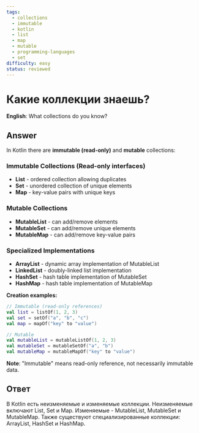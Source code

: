 ```yaml
---
tags:
  - collections
  - immutable
  - kotlin
  - list
  - map
  - mutable
  - programming-languages
  - set
difficulty: easy
status: reviewed
---
```


# Какие коллекции знаешь?

**English**: What collections do you know?

## Answer

In Kotlin there are **immutable (read-only)** and **mutable** collections:

### Immutable Collections (Read-only interfaces)
- **List** - ordered collection allowing duplicates
- **Set** - unordered collection of unique elements
- **Map** - key-value pairs with unique keys

### Mutable Collections
- **MutableList** - can add/remove elements
- **MutableSet** - can add/remove unique elements
- **MutableMap** - can add/remove key-value pairs

### Specialized Implementations
- **ArrayList** - dynamic array implementation of MutableList
- **LinkedList** - doubly-linked list implementation
- **HashSet** - hash table implementation of MutableSet
- **HashMap** - hash table implementation of MutableMap

**Creation examples:**
```kotlin
// Immutable (read-only references)
val list = listOf(1, 2, 3)
val set = setOf("a", "b", "c")
val map = mapOf("key" to "value")

// Mutable
val mutableList = mutableListOf(1, 2, 3)
val mutableSet = mutableSetOf("a", "b")
val mutableMap = mutableMapOf("key" to "value")
```

**Note**: "Immutable" means read-only reference, not necessarily immutable data.

## Ответ

В Kotlin есть неизменяемые и изменяемые коллекции. Неизменяемые включают List, Set и Map. Изменяемые - MutableList, MutableSet и MutableMap. Также существуют специализированные коллекции: ArrayList, HashSet и HashMap.

